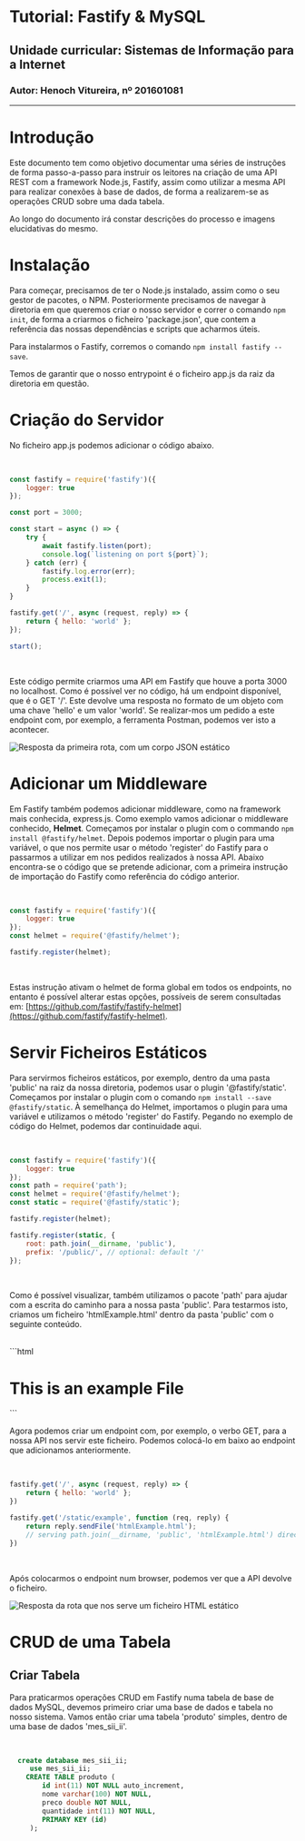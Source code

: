 
# Tutorial: Fastify & MySQL

## Unidade curricular: Sistemas de Informação para a Internet

### Autor: Henoch Vitureira, nº 201601081

<hr>

# Introdução
Este documento tem como objetivo documentar uma séries de instruções de forma passo-a-passo para instruir os leitores na criação de uma API REST com a framework Node.js, Fastify, assim como utilizar a mesma API para realizar conexões à base de dados, de forma a realizarem-se as operações CRUD sobre uma dada tabela.

Ao longo do documento irá constar descrições do processo e imagens elucidativas do mesmo.

# Instalação
Para começar, precisamos de ter o Node.js instalado, assim como o seu gestor de pacotes, o NPM. Posteriormente precisamos de navegar à diretoria em que queremos criar o nosso servidor e correr o comando `npm init`, de forma a criarmos o ficheiro 'package.json', que contem a referência das nossas dependências e scripts que acharmos úteis.

Para instalarmos o Fastify, corremos o comando `npm install fastify --save`.

Temos de garantir que o nosso entrypoint é o ficheiro app.js da raiz da diretoria em questão.

# Criação do Servidor
No ficheiro app.js podemos adicionar o código abaixo.

<br>

```javascript
const fastify = require('fastify')({
    logger: true
});

const port = 3000;

const start = async () => {
    try {
        await fastify.listen(port);
        console.log(`listening on port ${port}`);
    } catch (err) {
        fastify.log.error(err);
        process.exit(1);
    }
}

fastify.get('/', async (request, reply) => {
    return { hello: 'world' };
});

start();
```
<br>

Este código permite criarmos uma API em Fastify que houve a porta 3000 no localhost.
Como é possível ver no código, há um endpoint disponível, que é o GET '/'. Este devolve uma resposta no formato de um objeto com uma chave 'hello' e um valor 'world'. Se realizar-mos um pedido a este endpoint com, por exemplo, a ferramenta Postman, podemos ver isto a acontecer.

![Resposta da primeira rota, com um corpo JSON estático](assets/example-route.PNG)


# Adicionar um Middleware
Em Fastify também podemos adicionar middleware, como na framework mais conhecida, express.js. Como exemplo vamos adicionar o middleware conhecido, **Helmet**. Começamos por instalar o plugin com o commando `npm install @fastify/helmet`. Depois podemos importar o plugin para uma variável, o que nos permite usar o método 'register' do Fastify para o passarmos a utilizar em nos pedidos realizados à nossa API. Abaixo encontra-se o código que se pretende adicionar, com a primeira instrução de importação do Fastify como referência do código anterior.

<br>

```javascript
const fastify = require('fastify')({
    logger: true
});
const helmet = require('@fastify/helmet');

fastify.register(helmet);
```
<br>

Estas instrução ativam o helmet de forma global em todos os endpoints, no entanto é possível alterar estas opções, possíveis de serem consultadas em: [https://github.com/fastify/fastify-helmet](https://github.com/fastify/fastify-helmet).


# Servir Ficheiros Estáticos
Para servirmos ficheiros estáticos, por exemplo, dentro da uma pasta 'public' na raiz da nossa diretoria, podemos usar o plugin '@fastify/static'. Começamos por instalar o plugin com o comando `npm install --save @fastify/static`. À semelhança do Helmet, importamos o plugin para uma variável e utilizamos o método 'register' do Fastify. Pegando no exemplo de código do Helmet, podemos dar continuidade aqui.

<br>

```javascript
const fastify = require('fastify')({
    logger: true
});
const path = require('path');
const helmet = require('@fastify/helmet');
const static = require('@fastify/static');

fastify.register(helmet);

fastify.register(static, {
    root: path.join(__dirname, 'public'),
    prefix: '/public/', // optional: default '/'
});
```
<br>

Como é possível visualizar, também utilizamos o pacote 'path' para ajudar com a escrita do caminho para a nossa pasta 'public'. Para testarmos isto, criamos um ficheiro 'htmlExample.html' dentro da pasta 'public' com o seguinte conteúdo.

<br>
```html
<h1>This is an example File</h1>
```
<br>

Agora podemos criar um endpoint com, por exemplo, o verbo GET, para a nossa API nos servir este ficheiro. Podemos colocá-lo em baixo ao endpoint que adicionamos anteriormente.

<br>

```javascript
fastify.get('/', async (request, reply) => {
    return { hello: 'world' };
})

fastify.get('/static/example', function (req, reply) {
    return reply.sendFile('htmlExample.html');
    // serving path.join(__dirname, 'public', 'htmlExample.html') directly
})
```
<br>

Após colocarmos o endpoint num browser, podemos ver que a API devolve o ficheiro.

![Resposta da rota que nos serve um ficheiro HTML estático](assets/static-html-serve.png)


# CRUD de uma Tabela

## Criar Tabela
Para praticarmos operações CRUD em Fastify numa tabela de base de dados MySQL, devemos primeiro criar uma base de dados e tabela no nosso sistema. Vamos então criar uma tabela 'produto' simples, dentro de uma base de dados 'mes_sii_ii'.

<br>

```sql
  create database mes_sii_ii;
     use mes_sii_ii;
    CREATE TABLE produto (
        id int(11) NOT NULL auto_increment,
        nome varchar(100) NOT NULL,	
        preco double NOT NULL,
        quantidade int(11) NOT NULL,
        PRIMARY KEY (id)
     );
```